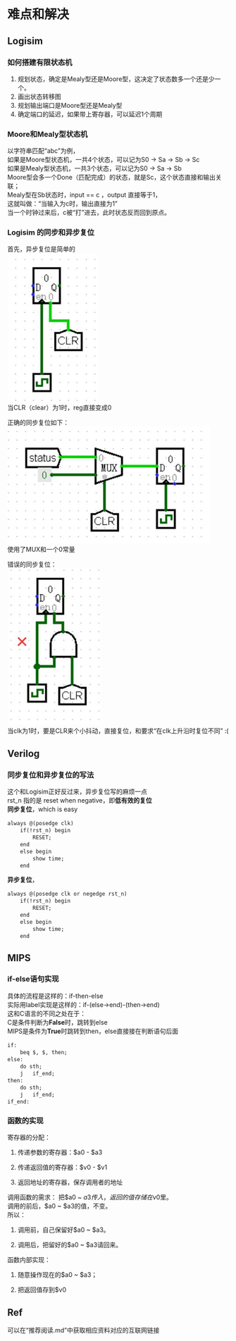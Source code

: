 # 难点和解决

## Logisim

### 如何搭建有限状态机

1. 规划状态，确定是Mealy型还是Moore型，这决定了状态数多一个还是少一个。
2. 画出状态转移图
3. 规划输出端口是Moore型还是Mealy型
4. 确定端口的延迟，如果带上寄存器，可以延迟1个周期

### Moore和Mealy型状态机

以字符串匹配“abc”为例，  
如果是Moore型状态机，一共4个状态，可以记为S0 -> Sa -> Sb -> Sc  
如果是Mealy型状态机，一共3个状态，可以记为S0 -> Sa -> Sb  
Moore型会多一个Done（匹配完成）的状态，就是Sc，这个状态直接和输出关联；  
Mealy型在Sb状态时，input == c ，output 直接等于1，  
这就叫做：“当输入为c时，输出直接为1”  
当一个时钟过来后，c被“打”进去，此时状态反而回到原点。

### Logisim 的同步和异步复位

首先，异步复位是简单的  
![Logisim异步复位](/img/asynchronous_reset.jpg)  
当CLR（clear）为1时，reg直接变成0

正确的同步复位如下：  
![Logisim同步复位](/img/synchronous_reset.jpg)  
使用了MUX和一个0常量

错误的同步复位：  
![Logisim错误的同步复位](/img/wrong_synchronous_reset.jpg)  
当clk为1时，要是CLR来个小抖动，直接复位，和要求“在clk上升沿时复位不同” :(

## Verilog

### 同步复位和异步复位的写法

这个和Logisim正好反过来，异步复位写的麻烦一点  
rst_n 指的是 reset when negative，即**低有效的复位**  
**同步复位**，which is easy

    always @(posedge clk)  
        if(!rst_n) begin  
            RESET;  
        end  
        else begin  
            show time;  
        end  

**异步复位**，

    always @(posedge clk or negedge rst_n)
        if(!rst_n) begin
            RESET;
        end
        else begin
            show time;
        end

## MIPS

### if-else语句实现

具体的流程是这样的：if-then-else  
实际用label实现是这样的：if-(else->end)-(then->end)  
这和C语言的不同之处在于：  
C是条件判断为**False**时，跳转到else  
MIPS是条件为**True**时跳转到then，else直接接在判断语句后面

    if:
        beq $, $, then;
    else:
        do sth;
        j   if_end;
    then:
        do sth;
        j   if_end;
    if_end:

### 函数的实现

寄存器的分配：

1. 传递参数的寄存器：$a0 - $a3

2. 传递返回值的寄存器：$v0 - $v1

3. 返回地址的寄存器，保存调用者的地址

调用函数的需求：
把$a0 ~ $a3传入，返回的值存储在$v0里。  
调用的前后，$a0 ~ $a3的值，不变。  
所以：

1. 调用前，自己保留好$a0 ~ $a3。

2. 调用后，把留好的$a0 ~ $a3请回来。

函数内部实现：  

1. 随意操作现在的$a0 ~ $a3；

2. 把返回值存到$v0

## Ref

可以在“推荐阅读.md”中获取相应资料对应的互联网链接
